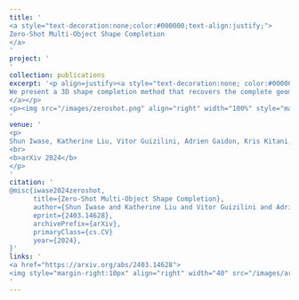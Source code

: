 ```yaml
---
title: '
<a style="text-decoration:none;color:#000000;text-align:justify;"> 
Zero-Shot Multi-Object Shape Completion  
</a>
'
project: '
'
collection: publications
excerpt: '<p align=justify><a style="text-decoration:none; color:#000000; align:justify;">
We present a 3D shape completion method that recovers the complete geometry of multiple objects in complex scenes from a single RGB-D image. Despite notable advancements in single object 3D shape completion, high-quality reconstructions in highly cluttered real-world multi-object scenes remains a challenge. To address this issue, we propose OctMAE, an architecture that leverages an Octree U-Net and a latent 3D MAE to achieve high-quality and near real-time multi-object shape completion through both local and global geometric reasoning. Because a naive 3D MAE can be computationally intractable and memory intensive even in the latent space, we introduce a novel occlusion masking strategy and adopt 3D rotary embeddings, which significantly improves the runtime and shape completion quality. To generalize to a wide range of objects in diverse scenes, we create a large-scale photorealistic dataset, featuring a diverse set of 12K 3D object models from the Objaverse dataset which are rendered in multi-object scenes with physics-based positioning. Our method outperforms the current state-of-the-art on both synthetic and real-world datasets and demonstrates a strong zero-shot capability.
</a></p>
<p><img src="/images/zeroshot.png" align="right" width="100%" style="margin:0 0 20px 0"></p>
'
venue: '
<p>
Shun Iwase, Katherine Liu, Vitor Guizilini, Adrien Gaidon, Kris Kitani, Rares Ambrus, Sergey Zakharov
<br>
<b>arXiv 2024</b>
</p>
'
citation: '
@misc{iwase2024zeroshot,
      title={Zero-Shot Multi-Object Shape Completion}, 
      author={Shun Iwase and Katherine Liu and Vitor Guizilini and Adrien Gaidon and Kris Kitani and Rares Ambrus and Sergey Zakharov},
      eprint={2403.14628},
      archivePrefix={arXiv},
      primaryClass={cs.CV}
      year={2024},
}'
links: '
<a href="https://arxiv.org/abs/2403.14628">
<img style="margin-right:10px" align="right" width="40" src="/images/arxiv.png"></a>
'
---
```

